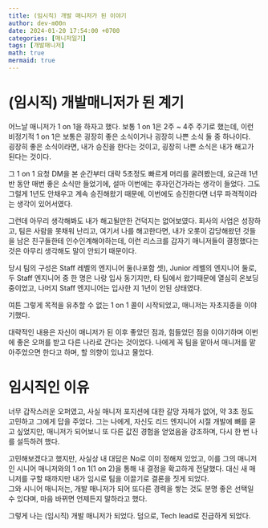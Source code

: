 ```yaml
---
title: (임시직) 개발 매니저가 된 이야기
author: dev-m00n
date: 2024-01-20 17:54:00 +0700
categories: [매니저일기]
tags: [개발매니저]
math: true
mermaid: true
---
```


# (임시직) 개발매니저가 된 계기
어느날 매니저가 1 on 1을 하자고 했다. 보통 1 on 1은 2주 ~ 4주 주기로 했는데, 이런 비정기적 1 on 1은 보통은 굉장히 좋은 소식이거나 굉장히 나쁜 소식 둘 중 하나이다.  
굉장히 좋은 소식이라면, 내가 승진을 한다는 것이고, 굉장히 나쁜 소식은 내가 해고가 된다는 것이다.  
  
그 1 on 1 요청 DM을 본 순간부터 대략 5초정도 빠르게 머리를 굴려봤는데, 요근래 1년 반 동안 매번 좋은 소식만 들었기에, 설마 이번에는 후자인건가라는 생각이 들었다. 그도 그럴게 1년도 안채우고 계속 승진해왔기 때문에, 이번에도 승진한다면 너무 파격적이라는 생각이 있어서였다.  
  
그런데 아무리 생각해봐도 내가 해고될만한 건덕지는 없어보였다. 회사의 사업은 성장하고, 팀은 사람을 못채워 난리고, 여기서 나를 해고한다면, 내가 오롯이 감당해왔던 것들을 남은 친구들한테 인수인계해야하는데, 이런 리스크를 갑자기 매니저들이 결정했다는 것은 아무리 생각해도 말이 안되기 때문이다.  
  
당시 팀의 구성은 Staff 레벨의 엔지니어 둘(나포함 셋), Junior 레벨의 엔지니어 둘로, 두 Staff 엔지니어 중 한 명은 나랑 입사 동기지만, 타 팀에서 왔기때문에 열심히 온보딩 중이었고, 나머지 Staff 엔지니어는 입사한 지 1년이 안된 상태였다.  

여튼 그렇게 목적을 유추할 수 없는 1 on 1 콜이 시작되었고, 매니저는 자초지종을 이야기했다.  
  
대략적인 내용은 자신이 매니저가 된 이후 좋았던 점과, 힘들었던 점을 이야기하며 이번에 좋은 오퍼를 받고 다른 나라로 간다는 것이었다. 나에게 꼭 팀을 맡아서 매니저를 맡아주었으면 한다고 하며, 할 의향이 있냐고 물었다.  
  
# 임시직인 이유
너무 갑작스러운 오퍼였고, 사실 매니저 포지션에 대한 갈망 자체가 없어, 약 3초 정도 고민하고 그에게 답을 주었다. 그는 나에게, 자신도 리드 엔지니어 시절 개발에 뼈를 묻고 싶었지만, 매니저가 되어보니 또 다른 값진 경험을 얻었음을 강조하며, 다시 한 번 나를 설득하려 했다.  
  
고민해보겠다고 했지만, 사실상 내 대답은 No로 이미 정해져 있었고, 이를 그의 매니저인 시니어 매니저와의 1 on 1(1 on 2)을 통해 내 결정을 확고하게 전달했다. 대신 새 매니저를 구할 때까지만 내가 임시로 팀을 이끌기로 결론을 짓게 되었다.  
그와 시니어 매니저는, 개발 매니저가 되어 또다른 경력을 쌓는 것도 분명 좋은 선택일 수 있다며, 마음 바뀌면 언제든지 말하라고 했다.  
  
그렇게 나는 (임시직) 개발 매니저가 되었다. 덤으로, Tech lead로 진급하게 되었다.  

